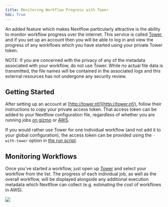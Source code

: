 ```yaml
---
title: Monitoring Workflow Progress with Tower
hdc: True
---
```


An added feature which makes Nextflow particularly attractive is
the ability to monitor workflow progress over the internet. This service
is called [Tower](http://tower.nf/), and if you set up an account
then you will be able to log in and view the progress of any workflows
which you have started using your private Tower token.

NOTE: If you are concerned with the privacy of any of the metadata
associated with your workflow, do not use Tower. While no actual file
data is transmitted, the file names will be contained in the associated
logs and this external resources has not undergone any security review.

## Getting Started

After setting up an account at [http://tower.nf/](http://tower.nf/),
follow their instructions to copy your private access token. That 
access token can be added to your Nextflow configuration file, regardless
of whether you are running jobs [on gizmo](/hdc/workflows/running/on_gizmo)
or [AWS](/hdc/workflows/running/on_aws).

If you would rather use Tower for one individual workflow (and not
add it to your global configuration), the access token can be provided
using the `-with-tower` option in [the run script](/hdc/workflows/running/run_script).

## Monitoring Workflows

Once you've started a workflow, just open up [Tower](https://tower.nf)
and select your workflow from the list. The progress of each individual
job, as well as the overall workflow, will be displayed alongside
any additional execution metadata which Nextflow can collect (e.g. 
estimating the cost of workflows in AWS).

![](https://help.tower.nf/uploads/2020/11/overview_image.png)
